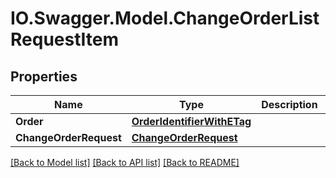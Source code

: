# IO.Swagger.Model.ChangeOrderListRequestItem
## Properties

Name | Type | Description | Notes
------------ | ------------- | ------------- | -------------
**Order** | [**OrderIdentifierWithETag**](OrderIdentifierWithETag.md) |  | 
**ChangeOrderRequest** | [**ChangeOrderRequest**](ChangeOrderRequest.md) |  | 

[[Back to Model list]](../README.md#documentation-for-models) [[Back to API list]](../README.md#documentation-for-api-endpoints) [[Back to README]](../README.md)


